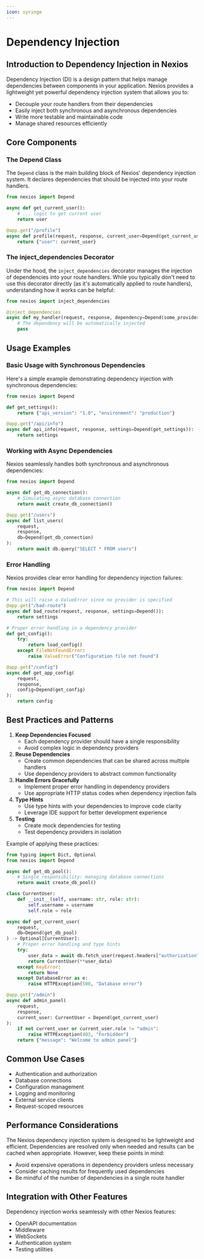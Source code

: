 ```yaml
---
icon: syringe
---
```


# Dependency Injection

## Introduction to Dependency Injection in Nexios

Dependency Injection (DI) is a design pattern that helps manage dependencies between components in your application. Nexios provides a lightweight yet powerful dependency injection system that allows you to:

* Decouple your route handlers from their dependencies
* Easily inject both synchronous and asynchronous dependencies
* Write more testable and maintainable code
* Manage shared resources efficiently

## Core Components

### The Depend Class

The `Depend` class is the main building block of Nexios' dependency injection system. It declares dependencies that should be injected into your route handlers.

```python
from nexios import Depend

async def get_current_user():
    # ... logic to get current user
    return user

@app.get("/profile")
async def profile(request, response, current_user=Depend(get_current_user)):
    return {"user": current_user}
```

### The inject\_dependencies Decorator

Under the hood, the `inject_dependencies` decorator manages the injection of dependencies into your route handlers. While you typically don't need to use this decorator directly (as it's automatically applied to route handlers), understanding how it works can be helpful:

```python
from nexios import inject_dependencies

@inject_dependencies
async def my_handler(request, response, dependency=Depend(some_provider)):
    # The dependency will be automatically injected
    pass
```

## Usage Examples

### Basic Usage with Synchronous Dependencies

Here's a simple example demonstrating dependency injection with synchronous dependencies:

```python
from nexios import Depend

def get_settings():
    return {"api_version": "1.0", "environment": "production"}

@app.get("/api/info")
async def api_info(request, response, settings=Depend(get_settings)):
    return settings
```

### Working with Async Dependencies

Nexios seamlessly handles both synchronous and asynchronous dependencies:

```python
from nexios import Depend

async def get_db_connection():
    # Simulating async database connection
    return await create_db_connection()

@app.get("/users")
async def list_users(
    request, 
    response, 
    db=Depend(get_db_connection)
):
    return await db.query("SELECT * FROM users")
```

### Error Handling

Nexios provides clear error handling for dependency injection failures:

```python
from nexios import Depend

# This will raise a ValueError since no provider is specified
@app.get("/bad-route")
async def bad_route(request, response, settings=Depend()):
    return settings

# Proper error handling in a dependency provider
def get_config():
    try:
        return load_config()
    except FileNotFoundError:
        raise ValueError("Configuration file not found")

@app.get("/config")
async def get_app_config(
    request, 
    response, 
    config=Depend(get_config)
):
    return config
```

## Best Practices and Patterns

1. **Keep Dependencies Focused**
   * Each dependency provider should have a single responsibility
   * Avoid complex logic in dependency providers
2. **Reuse Dependencies**
   * Create common dependencies that can be shared across multiple handlers
   * Use dependency providers to abstract common functionality
3. **Handle Errors Gracefully**
   * Implement proper error handling in dependency providers
   * Use appropriate HTTP status codes when dependency injection fails
4. **Type Hints**
   * Use type hints with your dependencies to improve code clarity
   * Leverage IDE support for better development experience
5. **Testing**
   * Create mock dependencies for testing
   * Test dependency providers in isolation

Example of applying these practices:

```python
from typing import Dict, Optional
from nexios import Depend

async def get_db_pool():
    # Single responsibility: managing database connections
    return await create_db_pool()

class CurrentUser:
    def __init__(self, username: str, role: str):
        self.username = username
        self.role = role

async def get_current_user(
    request,
    db=Depend(get_db_pool)
) -> Optional[CurrentUser]:
    # Proper error handling and type hints
    try:
        user_data = await db.fetch_user(request.headers["authorization"])
        return CurrentUser(**user_data)
    except KeyError:
        return None
    except DatabaseError as e:
        raise HTTPException(500, "Database error")

@app.get("/admin")
async def admin_panel(
    request, 
    response,
    current_user: CurrentUser = Depend(get_current_user)
):
    if not current_user or current_user.role != "admin":
        raise HTTPException(403, "Forbidden")
    return {"message": "Welcome to admin panel"}
```

## Common Use Cases

* Authentication and authorization
* Database connections
* Configuration management
* Logging and monitoring
* External service clients
* Request-scoped resources

## Performance Considerations

The Nexios dependency injection system is designed to be lightweight and efficient. Dependencies are resolved only when needed and results can be cached when appropriate. However, keep these points in mind:

* Avoid expensive operations in dependency providers unless necessary
* Consider caching results for frequently used dependencies
* Be mindful of the number of dependencies in a single route handler

## Integration with Other Features

Dependency injection works seamlessly with other Nexios features:

* OpenAPI documentation
* Middleware
* WebSockets
* Authentication system
* Testing utilities
